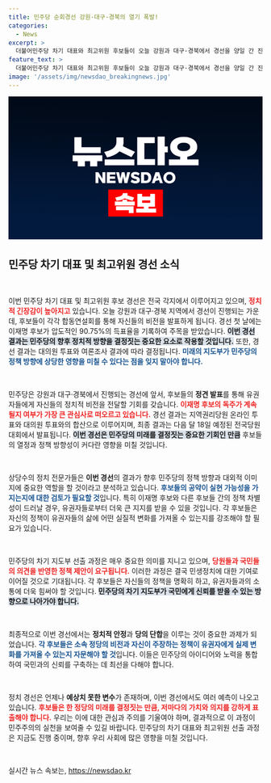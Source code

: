 ```yaml
---
title: 민주당 순회경선 강원·대구·경북의 열기 폭발!
categories:
  - News
excerpt: >
  더불어민주당 차기 대표와 최고위원 후보들이 오늘 강원과 대구·경북에서 경선을 양일 간 진행합니다. 이재명의 압도적 득표율이 이어질지, 새로운 지도부 선출에 이목이 집중됩니다!
feature_text: >
  더불어민주당 차기 대표와 최고위원 후보들이 오늘 강원과 대구·경북에서 경선을 양일 간 진행합니다. 이재명의 압도적 득표율이 이어질지, 새로운 지도부 선출에 이목이 집중됩니다!
image: '/assets/img/newsdao_breakingnews.jpg'
---
```


<p><img src="/assets/img/newsdao_breakingnews.jpg" alt="cryptoinkorea 속보" /></p>

<h2 data-ke-size="size26">민주당 차기 대표 및 최고위원 경선 소식</h2>

<p data-ke-size="size16">&nbsp;</p>

<p>이번 민주당 차기 대표 및 최고위원 후보 경선은 전국 각지에서 이루어지고 있으며, <b><span style="color: #ee2323;">정치적 긴장감이 높아지고</span></b> 있습니다. 오늘 강원과 대구·경북 지역에서 경선이 진행되는 가운데, 후보들이 각각 합동연설회를 통해 자신들의 비전을 발표하게 됩니다. 경선 첫 날에는 이재명 후보가 압도적인 90.75%의 득표율을 기록하여 주목을 받았습니다. <b><span style="background-color: #21538527;">이번 경선 결과는 민주당의 향후 정치적 방향을 결정짓는 중요한 요소로 작용할 것입니다.</span></b> 또한, 경선 결과는 대의원 투표와 여론조사 결과에 따라 결정됩니다. <b><span style="color: #1a5490;">미래의 지도부가 민주당의 정책 방향에 상당한 영향을 미칠 수 있다는 점을 잊지 말아야 합니다.</span></b></p>

<p data-ke-size="size16">&nbsp;</p>

<p>민주당은 강원과 대구·경북에서 진행되는 경선에 앞서, 후보들의 <b>정견 발표</b>를 통해 유권자들에게 자신들의 정치적 비전을 전달할 기회를 갖습니다. <b><span style="color: #ee2323;">이재명 후보의 독주가 계속될지 여부가 가장 큰 관심사로 떠오르고 있습니다.</span></b> 경선 결과는 지역권리당원 온라인 투표와 대의원 투표와의 합산으로 이루어지며, 최종 결과는 다음 달 18일 예정된 전국당원대회에서 발표됩니다. <b><span style="background-color: #21538527;">이번 경선은 민주당의 미래를 결정짓는 중요한 기회인 만큼</span></b> 후보들의 열정과 정책 방향성이 커다란 영향을 미칠 것입니다.</p>

<p data-ke-size="size16">&nbsp;</p>

<p>상당수의 정치 전문가들은 <b>이번 경선</b>의 결과가 향후 민주당의 정책 방향과 대외적 이미지에 중요한 역할을 할 것이라고 분석하고 있습니다. <b><span style="color: #1a5490;">후보들의 공약이 실현 가능성을 가지는지에 대한 검토가 필요할 것</span></b>입니다. 특히 이재명 후보와 다른 후보들 간의 정책 차별성이 드러날 경우, 유권자들로부터 더욱 큰 지지를 받을 수 있을 것입니다. 각 후보들은 자신의 정책이 유권자들의 삶에 어떤 실질적 변화를 가져올 수 있는지를 강조해야 할 필요가 있습니다.</p>

<p data-ke-size="size16">&nbsp;</p>

<p>민주당의 차기 지도부 선출 과정은 매우 중요한 의미를 지니고 있으며, <b><span style="color: #ee2323;">당원들과 국민들의 의견을 반영한 정책 제안이 요구됩니다.</span></b> 이러한 과정은 결국 민생정치에 대한 기여로 이어질 것으로 기대됩니다. 각 후보들은 자신들의 정책을 명확히 하고, 유권자들과의 소통에 더욱 힘써야 할 것입니다. <b><span style="background-color: #21538527;">민주당의 차기 지도부가 국민에게 신뢰를 받을 수 있는 방향으로 나아가야 합니다.</span></b></p>

<p data-ke-size="size16">&nbsp;</p>

<p>최종적으로 이번 경선에서는 <b>정치적 안정</b>과 <b>당의 단합</b>을 이루는 것이 중요한 과제가 되었습니다. <b><span style="color: #1a5490;">각 후보들은 소속 정당의 비전과 자신이 주장하는 정책이 유권자에게 실제 변화를 가져올 수 있는지 자문해야 할 것</span></b>입니다. 이들은 민주당의 아이디어와 노력을 통합하여 국민과의 신뢰를 구축하는 데 최선을 다해야 합니다. </p>

<p data-ke-size="size16">&nbsp;</p>

<p>정치 경선은 언제나 <b>예상치 못한 변수</b>가 존재하며, 이번 경선에서도 여러 예측이 나오고 있습니다. <b><span style="color: #ee2323;">후보들은 한 정당의 미래를 결정짓는 만큼, 저마다의 가치와 의지를 강하게 표출해야 합니다.</span></b> 우리는 이에 대한 관심과 주의를 기울여야 하며, 결과적으로 이 과정이 민주주의의 실천을 보여줄 수 있길 바랍니다. 민주당의 차기 대표와 최고위원 선출 과정은 지금도 진행 중이며, 향후 우리 사회에 많은 영향을 미칠 것입니다.</p>

<p data-ke-size="size16">&nbsp;</p>
실시간 뉴스 속보는, <a href="https://newsdao.kr" rel="dofollow">https://newsdao.kr</a>


